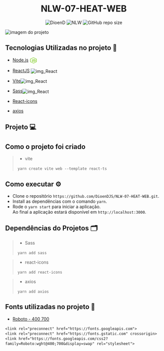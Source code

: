 <h1 align="center">NLW-07-HEAT-WEB</h1>

<p align="center">
    <img src="https://img.shields.io/static/v1?label=DioenD&message=JS&color=d2cca1&labelColor=757780" alt="DioenD">
    <img src="https://img.shields.io/static/v1?label=NLW&message=07&color=202024&labelColor=41356b" alt="NLW">
    <img alt="GitHub repo size" src="https://img.shields.io/github/repo-size/DioenDJS/NLW-07-HEAT-WEB" >
</p>

<img src="./public/imagemprojeto.png" alt="imagem do projeto">


## Tecnologias Utilizadas no projeto :construction:

- [Node.js](https://nodejs.org/en/) <img align="center" alt="img nodejs" height="20" width="25" src="https://raw.githubusercontent.com/devicons/devicon/master/icons/nodejs/nodejs-original.svg" style="max-width:100%;" />
- [ReactJS](https://pt-br.reactjs.org/) <img align="center" alt="img_React" height="20" width="25" src="https://cdn.jsdelivr.net/gh/devicons/devicon/icons/react/react-original.svg" style="max-width:100%;" />

- [Vite](https://vitejs.dev/)<img align="center" alt="img_React" height="20" width="25" src="https://vitejs.dev/logo.svg" style="max-width:100%;" />

- [Sass](https://sass-lang.com/)<img align="center" alt="img_React" height="20" width="25" src="https://cdn.jsdelivr.net/gh/devicons/devicon/icons/sass/sass-original.svg" style="max-width:100%;" />

- [React-icons](https://react-icons.github.io/react-icons/)

- [axios](https://www.npmjs.com/package/axios)
## Projeto :computer:

<!-- > Web Services: Utilizar ou desenvolver/ajustar um Web Services que retorne uma lista de registros a serem
> exibidos na página para que o cliente possa interagir sobre eles. O Web Services deve conter também controle de -->



## Como o projeto foi criado 

> - vite
>
> ```yarn create vite web --template react-ts ```

## Como executar :gear:

- Clone o repositório `https://github.com/DioenDJS/NLW-07-HEAT-WEB.git`.
- Install as dependências com o comando `yarn`.
- Rode o `yarn start` para iniciar a aplicação.<br />
Ao final a aplicação estará disponível em `http://localhost:3000`.

## Dependências do Projetos :card_index_dividers:

> - Sass
>
>``yarn add sass``


> - react-icons
>
>``yarn add react-icons`` 

> - axios
>
>``yarn add axios``

<!-- ## utilizado no projeto :page_with_curl:

- [Bootstrap](https://maxcdn.bootstrapcdn.com/bootstrap/4.5.2/css/bootstrap.min.css)

inserir no head do index.html no diretório public
```
<link rel="stylesheet" href="maxcdn.bootstrapcdn.com/bootstrap/4.5.2/css/bootstrap.min.css"> -->

## Fonts utilizadas no projeto :page_with_curl:


- [Roboto - 400 700](https://fonts.google.com/specimen/Roboto)

```
<link rel="preconnect" href="https://fonts.googleapis.com">
<link rel="preconnect" href="https://fonts.gstatic.com" crossorigin>
<link href="https://fonts.googleapis.com/css2?family=Roboto:wght@400;700&display=swap" rel="stylesheet">
```